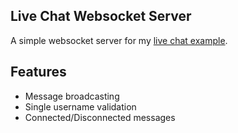 ## Live Chat Websocket Server

A simple websocket server for my [live chat example](https://github.com/BlackLake/live-chat). <br />

## Features
 * Message broadcasting
 * Single username validation
 * Connected/Disconnected messages